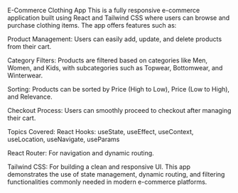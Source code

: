 E-Commerce Clothing App
This is a fully responsive e-commerce application built using React and Tailwind CSS where users can browse and purchase clothing items. The app offers features such as:

Product Management: Users can easily add, update, and delete products from their cart.

Category Filters: Products are filtered based on categories like Men, Women, and Kids, with subcategories such as Topwear, Bottomwear, and Winterwear.

Sorting: Products can be sorted by Price (High to Low), Price (Low to High), and Relevance.

Checkout Process: Users can smoothly proceed to checkout after managing their cart.

Topics Covered:
React Hooks: useState, useEffect, useContext, useLocation, useNavigate, useParams

React Router: For navigation and dynamic routing.

Tailwind CSS: For building a clean and responsive UI.
This app demonstrates the use of state management, dynamic routing, and filtering functionalities commonly needed in modern e-commerce platforms.
